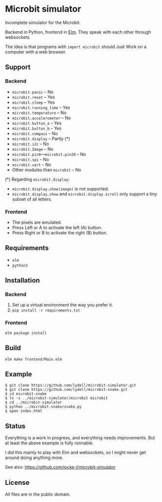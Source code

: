 # Microbit simulator

Incomplete simulator for the Microbit.

Backend in Python, frontend in [Elm]. They speak with each other through
websockets.

The idea is that programs with `import microbit` should Just Work on a computer
with a web browser.

[Elm]: http://elm-lang.org/


## Support

### Backend

- `microbit.panic` – No
- `microbit.reset` – Yes
- `microbit.sleep` – Yes
- `microbit.running_time` – Yes
- `microbit.temperature` – No
- `microbit.accelerometer` – No
- `microbit.button_a` – Yes
- `microbit.button_b` – Yes
- `microbit.compass` – No
- `microbit.display` – Partly (\*)
- `microbit.i2c` – No
- `microbit.Image` – No
- `microbit.pin0`—`microbit.pin20` – No
- `microbit.spi` – No
- `microbit.uart` – No
- Other modules than `microbit` – No

(\*) Regarding `microbit.display`:

- `microbit.display.show(image)` is not supported.
- `microbit.display.show` and `microbit.display.scroll` only support a tiny
  subset of all letters.


### Frontend

- The pixels are emulated.
- Press Left or A to activate the left (A) button.
- Press Right or B to activate the right (B) button.


## Requirements

- `elm`
- `python3`


## Installation

### Backend

1. Set up a virtual environment the way you prefer it.
2. `pip install -r requirements.txt`

### Frontend

`elm package install`


## Build

`elm make frontend/Main.elm`


## Example

```
$ git clone https://github.com/lydell/microbit-simulator.git
$ git clone https://github.com/lydell/microbit-snake.git
$ cd microbit-snake
$ ln -s ../microbit-simulator/microbit microbit
$ cd ../microbit-simulator
$ python ../microbit-snake/snake.py
$ open index.html
```

## Status

Everything is a work in progress, and everything needs improvements. But at
least the above example is fully runnable.

I did this mainly to play with Elm and websockets, so I might never get around
doing anything more.

See also: <https://github.com/jocke-l/microbit-simulator>


## License

All files are in the public domain.
